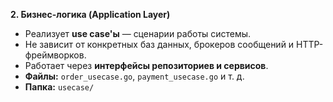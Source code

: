 **2. Бизнес-логика (Application Layer)**
   - Реализует **use case'ы** — сценарии работы системы.
   - Не зависит от конкретных баз данных, брокеров сообщений и HTTP-фреймворков.
   - Работает через **интерфейсы репозиториев и сервисов**.
   - **Файлы:** `order_usecase.go`, `payment_usecase.go` и т. д.
   - **Папка:** `usecase/`